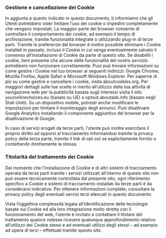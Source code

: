 ### Gestione e cancellazione dei Cookie

In aggiunta a quanto indicato in questo documento, ti informiamo che gli Utenti potrebbero voler limitare l’uso dei cookie o impedire completamente che vengano impostati. La maggior parte dei browser consente di controllare il comportamento dei cookie, ad esempio il tempo di archiviazione, tramite funzionalità integrate o utilizzando plug-in di terze parti. Tramite le preferenze del browser è inoltre possibile eliminare i Cookie installati in passato, incluso il Cookie in cui venga eventualmente salvato il consenso all’installazione di Cookie da parte di questo sito. Se disabiliti i cookie, tieni presente che alcune delle funzionalità del nostro servizio potrebbero non funzionare correttamente. Puoi può trovare informazioni su come gestire i Cookie nel tuo browser ai seguenti indirizzi: Google Chrome, Mozilla Firefox, Apple Safari e Microsoft Windows Explorer. Per saperne di più su come gestire e cancellare i cookie, visita aboutcookies.org. Per maggiori dettagli sulle tue scelte in merito all’utilizzo della tua attività di navigazione web per la pubblicità basata sugli interessi visita il sito youronlinechoices.eu (basato su UE) o optout.aboutads.info (basato negli Stati Uniti). Su un dispositivo mobile, potresti anche modificare le impostazioni per limitare il monitoraggio degli annunci. Puoi disattivare Google Analytics installando il componente aggiuntivo del browser per la disattivazione di Google.

In caso di servizi erogati da terze parti, l’utente può inoltre esercitare il proprio diritto ad opporsi al tracciamento informandosi tramite la privacy policy della terza parte, tramite il link di opt out se esplicitamente fornito o contattando direttamente la stessa.

 

### Titolarità del trattamento dei Cookie

Dal momento che l’installazione di Cookie e di altri sistemi di tracciamento operata da terze parti tramite i servizi utilizzati all’interno di questo sito non può essere tecnicamente controllata dal presente sito, ogni riferimento specifico a Cookie e sistemi di tracciamento installati da terze parti è da considerarsi indicativo. Per ottenere informazioni complete, consultare la privacy policy degli eventuali servizi terzi elencati in questo documento.

Vista l’oggettiva complessità legata all’identificazione delle tecnologie basate sui Cookie ed alla loro integrazione molto stretta con il funzionamento del web, l’utente è invitato a contattare il titolare del trattamento qualora volesse ricevere qualunque approfondimento relativo all’utilizzo dei Cookie stessi e ad eventuali utilizzi degli stessi – ad esempio ad opera di terzi – effettuati tramite questo sito.